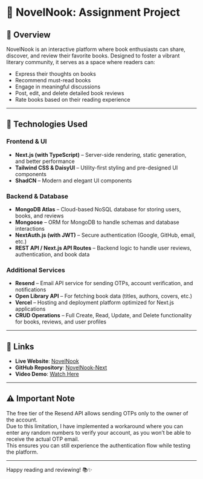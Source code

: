 # 📖 NovelNook: Assignment Project  

## 📌 Overview  

NovelNook is an interactive platform where book enthusiasts can share, discover, and review their favorite books. Designed to foster a vibrant literary community, it serves as a space where readers can:  

- Express their thoughts on books  
- Recommend must-read books  
- Engage in meaningful discussions  
- Post, edit, and delete detailed book reviews  
- Rate books based on their reading experience  

---

## 🚀 Technologies Used  

### Frontend & UI  
- **Next.js (with TypeScript)** – Server-side rendering, static generation, and better performance  
- **Tailwind CSS & DaisyUI** – Utility-first styling and pre-designed UI components  
- **ShadCN** – Modern and elegant UI components  

### Backend & Database  
- **MongoDB Atlas** – Cloud-based NoSQL database for storing users, books, and reviews  
- **Mongoose** – ORM for MongoDB to handle schemas and database interactions  
- **NextAuth.js (with JWT)** – Secure authentication (Google, GitHub, email, etc.)  
- **REST API / Next.js API Routes** – Backend logic to handle user reviews, authentication, and book data  

### Additional Services  
- **Resend** – Email API service for sending OTPs, account verification, and notifications  
- **Open Library API** – For fetching book data (titles, authors, covers, etc.)  
- **Vercel** – Hosting and deployment platform optimized for Next.js applications  
- **CRUD Operations** – Full Create, Read, Update, and Delete functionality for books, reviews, and user profiles  

---

## 🔗 Links  

- **Live Website**: [NovelNook](https://novel-nook-next.vercel.app/)  
- **GitHub Repository**: [NovelNook-Next](https://github.com/KrishnaKalra/NovelNook-Next)  
- **Video Demo**: [Watch Here](https://drive.google.com/file/d/1S7DUMsm8paxBOvtlMp18DC9k_bBnWa66/view?usp=sharing)  

---

## ⚠️ Important Note  

The free tier of the Resend API allows sending OTPs only to the owner of the account.  
Due to this limitation, I have implemented a workaround where you can enter any random numbers to verify your account, as you won’t be able to receive the actual OTP email.  
This ensures you can still experience the authentication flow while testing the platform.  

---

Happy reading and reviewing! 📚✨  
